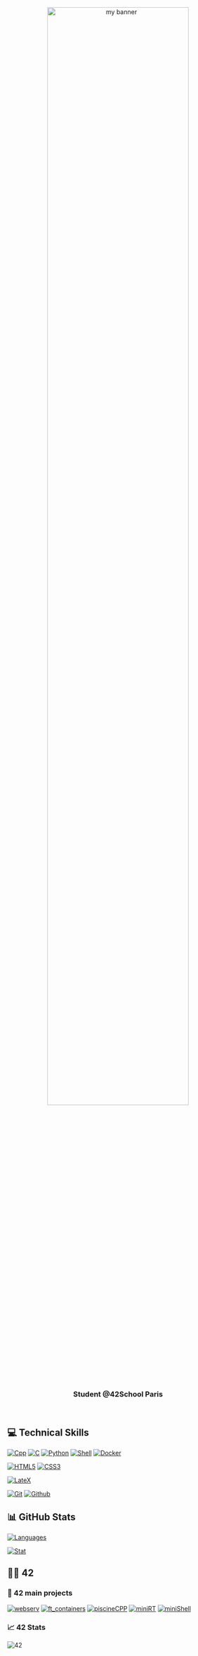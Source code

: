 <div align="center">
   <a href="https://lucie-lebriquer.fr" target="_blank" rel="noreferrer"><img width="80%" src="https://user-images.githubusercontent.com/62182315/163256584-1e862771-262f-4a17-9018-fa0ea17c5beb.png" alt="my banner"></a>
  </div>
<h3 align="center">
   Student @42School Paris
</h3>
</br>

## 💻 Technical Skills

[![Cpp](https://img.shields.io/badge/c++-%2300599C.svg?style=for-the-badge&logo=c%2B%2B&logoColor=white)](https://github.com/LucieLeBriquer)
[![C](https://img.shields.io/badge/c-%2300599C.svg?style=for-the-badge&logo=c&logoColor=white&color=blue)](https://github.com/LucieLeBriquer)
[![Python](https://img.shields.io/badge/python-3670A0?style=for-the-badge&logo=python&logoColor=white)](https://github.com/LucieLeBriquer)
[![Shell](https://img.shields.io/badge/shell_script-%23121011.svg?style=for-the-badge&logo=gnu-bash&logoColor=white)](https://github.com/LucieLeBriquer)
[![Docker](https://img.shields.io/badge/docker-%230db7ed.svg?style=for-the-badge&logo=docker&logoColor=white)](https://github.com/LucieLeBriquer)

[![HTML5](https://img.shields.io/badge/html5-%23E34F26.svg?style=for-the-badge&logo=html5&logoColor=white)](https://github.com/LucieLeBriquer)
[![CSS3](https://img.shields.io/badge/css3-%231572B6.svg?style=for-the-badge&logo=css3&logoColor=white)](https://github.com/LucieLeBriquer)

[![LateX](https://img.shields.io/badge/latex-%23008080.svg?style=for-the-badge&logo=latex&logoColor=white)](https://github.com/LucieLeBriquer)

[![Git](https://img.shields.io/badge/git-%23F05033.svg?style=for-the-badge&logo=git&logoColor=white)](https://github.com/LucieLeBriquer)
[![Github](https://img.shields.io/badge/github-%23121011.svg?style=for-the-badge&logo=github&logoColor=white&color=black)](https://github.com/LucieLeBriquer)

## 📊 GitHub Stats

[![Languages](https://github-readme-stats.vercel.app/api?username=LucieLeBriquer&show_icons=true&theme=vue-dark&hide_border=true&count_private=true&hide=issues&card_width=300)](https://github.com/LucieLeBriquer)

[![Stat](https://github-readme-stats.vercel.app/api/top-langs/?username=LucieLeBriquer&layout=compact&hide=roff&langs_count=8&show_icons=true&theme=vue-dark&hide_border=true)](https://github.com/LucieLeBriquer)


## 👩‍🎓 42

### 📂 42 main projects
[![webserv](https://github-readme-stats.vercel.app/api/pin/?username=LucieLeBriquer&repo=webserv&theme=vue-dark&hide_border=true)](https://github.com/LucieLeBriquer/webserv)
[![ft_containers](https://github-readme-stats.vercel.app/api/pin/?username=LucieLeBriquer&repo=ft_containers&theme=vue-dark&hide_border=true)](https://github.com/LucieLeBriquer/ft_containers)
[![piscineCPP](https://github-readme-stats.vercel.app/api/pin/?username=LucieLeBriquer&repo=piscineCPP&theme=vue-dark&hide_border=true)](https://github.com/LucieLeBriquer/piscineCPP)
[![miniRT](https://github-readme-stats.vercel.app/api/pin/?username=LucieLeBriquer&repo=miniRT&theme=vue-dark&hide_border=true)](https://github.com/LucieLeBriquer/miniRT)
[![miniShell](https://github-readme-stats.vercel.app/api/pin/?username=LucieLeBriquer&repo=minishell&theme=vue-dark&hide_border=true)](https://github.com/LucieLeBriquer/minishell)

### 📈 42 Stats

![42](https://badge42.vercel.app/api/v2/cl1xkaf8p003509mkw69szf0v/stats?cursusId=21&coalitionId=48)
